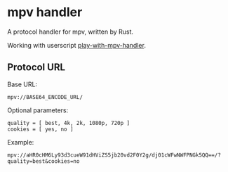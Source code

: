 # mpv handler

A protocol handler for mpv, written by Rust.

Working with userscript [play-with-mpv-handler][mpv-handler-greasyfork].

## Protocol URL

Base URL:

```
mpv://BASE64_ENCODE_URL/
```

Optional parameters:

```
quality = [ best, 4k, 2k, 1080p, 720p ]
cookies = [ yes, no ]
```

Example:

```
mpv://aHR0cHM6Ly93d3cueW91dHViZS5jb20vd2F0Y2g/dj01cWFwNWFPNGk5QQ==/?quality=best&cookies=no
```

[mpv-handler-greasyfork]: https://greasyfork.org/scripts/416271-play-with-mpv
[play-with-mpv-handler]: https://github.com/akiirui/userscript/tree/main/play-with-mpv-handler
